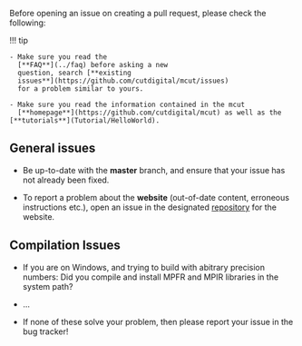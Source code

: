 Before opening an issue on creating a pull request, please check the following:

!!! tip
    
    - Make sure you read the
      [**FAQ**](../faq) before asking a new
      question, search [**existing
      issues**](https://github.com/cutdigital/mcut/issues)
      for a problem similar to yours.

    - Make sure you read the information contained in the mcut
      [**homepage**](https://github.com/cutdigital/mcut) as well as the [**tutorials**](Tutorial/HelloWorld).

## General issues

- Be up-to-date with the **master** branch, and ensure that
  your issue has not already been fixed.

- To report a problem about the **website** (out-of-date content, erroneous instructions etc.), open an issue in the
  designated [repository](https://github.com/cutdigital/mcut.github.io/issues) for the website.

## Compilation Issues

- If you are on Windows, and trying to build with abitrary precision numbers: Did you compile and install MPFR and MPIR libraries in the system path?

- ...

- If none of these solve your problem, then please report your issue in the
  bug tracker!
